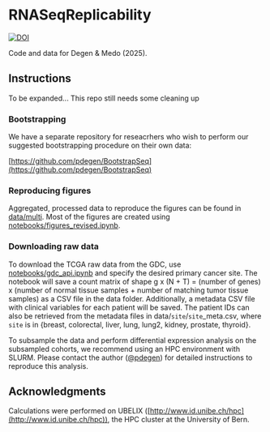 # RNASeqReplicability

[![DOI](https://zenodo.org/badge/665607063.svg)](https://zenodo.org/badge/latestdoi/665607063)

Code and data for Degen &amp; Medo (2025).

## Instructions

To be expanded... This repo still needs some cleaning up

### Bootstrapping

We have a separate repository for reseacrhers who wish to perform our suggested bootstrapping procedure on their own data: 

[https://github.com/pdegen/BootstrapSeq](https://github.com/pdegen/BootstrapSeq)

### Reproducing figures

Aggregated, processed data to reproduce the figures can be found in [data/multi](./data/multi). Most of the figures are created using [notebooks/figures_revised.ipynb](notebooks/figures_revised.ipynb).

### Downloading raw data

To download the TCGA raw data from the GDC, use [notebooks/gdc_api.ipynb](https://github.com/pdegen/RNASeqReplicability/blob/main/notebooks/gdc_api.ipynb) and specify the desired primary cancer site. The notebook will save a count matrix of shape g x (N + T) = (number of genes) x (number of normal tissue samples + number of matching tumor tissue samples) as a CSV file in the data folder. Additionally, a metadata CSV file with clinical variables for each patient will be saved. The patient IDs can also be retrieved from the metadata files in data/`site`/`site`_meta.csv, where `site` is in {breast, colorectal, liver, lung, lung2, kidney, prostate, thyroid}.

To subsample the data and perform differential expression analysis on the subsampled cohorts, we recommend using an HPC environment with SLURM. Please contact the author ([@pdegen](https://github.com/pdegen)) for detailed instructions to reproduce this analysis.

## Acknowledgments

Calculations were performed on UBELIX ([http://www.id.unibe.ch/hpc](http://www.id.unibe.ch/hpc)), the HPC cluster at the University of Bern.

